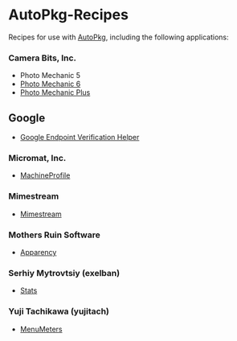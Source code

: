 # AutoPkg-Recipes

Recipes for use with [AutoPkg](https://github.com/autopkg/autopkg), including the following applications:

### Camera Bits, Inc.
* Photo Mechanic 5
* [Photo Mechanic 6](https://home.camerabits.com/tour-photo-mechanic/)
* [Photo Mechanic Plus](https://home.camerabits.com/tour-photo-mechanic-plus/)

## Google
* [Google Endpoint Verification Helper](https://support.google.com/a/answer/9007320#zippy=%2Cstep-if-necessary-install-the-helper-app-mac-windows-and-linux-only)

### Micromat, Inc.
* [MachineProfile](https://www.micromat.com/products/machineprofile)

### Mimestream
* [Mimestream](https://mimestream.com)

### Mothers Ruin Software
* [Apparency](https://mothersruin.com/software/Apparency/)

### Serhiy Mytrovtsiy (exelban)
* [Stats](https://github.com/exelban/stats/)

### Yuji Tachikawa (yujitach)
* [MenuMeters](https://member.ipmu.jp/yuji.tachikawa/MenuMetersElCapitan/)
